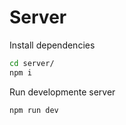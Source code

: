 # Server

Install dependencies

```bash
cd server/ 
npm i
```

Run developmente server

```bash
npm run dev
```
